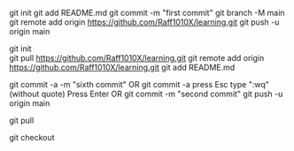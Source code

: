 git init
git add README.md
git commit -m "first commit"
git branch -M main
git remote add origin https://github.com/Raff1010X/learning.git
git push -u origin main

git init  
git pull https://github.com/Raff1010X/learning.git
git remote add origin https://github.com/Raff1010X/learning.git
git add README.md

git commit -a -m "sixth commit"
OR
git commit -a
press Esc
type ":wq" (without quote)
Press Enter
OR
git commit -m "second commit"
git push -u origin main

git pull

git checkout <commit> <filename>
